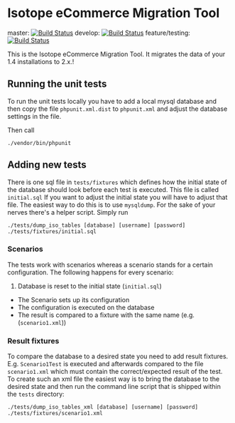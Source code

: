 # Isotope eCommerce Migration Tool

master: [![Build Status](https://travis-ci.org/isotope/migration.svg?branch=master)](https://travis-ci.org/isotope/migration)
develop: [![Build Status](https://travis-ci.org/isotope/migration.svg?branch=develop)](https://travis-ci.org/isotope/migration)
feature/testing: [![Build Status](https://travis-ci.org/isotope/migration.svg?branch=feature%2Ftesting)](https://travis-ci.org/isotope/migration)

This is the Isotope eCommerce Migration Tool. It migrates the data of your
1.4 installations to 2.x.!


## Running the unit tests

To run the unit tests locally you have to add a local mysql database and then
copy the file `phpunit.xml.dist` to `phpunit.xml` and adjust the database
settings in the file.


Then call

	./vendor/bin/phpunit


## Adding new tests

There is one sql file in `tests/fixtures` which defines how the initial state
of the database should look before each test is executed. This file is called
`initial.sql` If you want to adjust the initial state you will have to adjust
that file. The easiest way to do this is to use `mysqldump`. For the sake of your
nerves there's a helper script. Simply run

	./tests/dump_iso_tables [database] [username] [password] ./tests/fixtures/initial.sql


### Scenarios

The tests work with scenarios whereas a scenario stands for a certain
configuration. The following happens for every scenario:

1. Database is reset to the initial state (`initial.sql`)
* The Scenario sets up its configuration
* The configuration is executed on the database
* The result is compared to a fixture with the same name (e.g. (`scenario1.xml`))

### Result fixtures

To compare the database to a desired state you need to add result fixtures.
E.g. `Scenario1Test` is executed and afterwards compared to the file `scenario1.xml`
which must contain the correct/expected result of the test.
To create such an xml file the easiest way is to bring the database to the desired
state and then run the command line script that is shipped within the `tests`
directory:

	./tests/dump_iso_tables_xml [database] [username] [password] ./tests/fixtures/scenario1.xml

